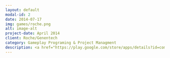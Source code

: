 ```yaml
---
layout: default
modal-id: 2
date: 2014-07-17
img: games/roche.png
alt: image-alt
project-date: April 2014
client: Roche/Genentech
category: Gameplay Programing & Project Managment
description: <a href="https://play.google.com/store/apps/details?id=com.roche.scienceboosteren">Google Play</a>
---
```

